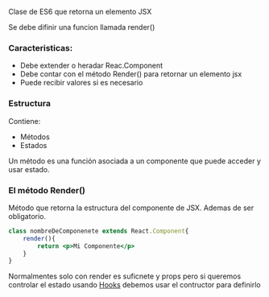Clase de ES6 que retorna un elemento JSX



Se debe difinir una funcion llamada render()

### Caracteristicas:

* Debe extender o heradar Reac.Component
* Debe contar con el método Render() para retornar un elemento jsx
* Puede recibir valores si es necesario

### Estructura

Contiene:

* Métodos
* Estados

Un método es una función asociada a un componente que puede acceder y usar estado.

### El método Render()

Método que retorna la estructura del componente de JSX. Ademas de ser obligatorio.

````jsx
class nombreDeComponenete extends React.Component{
	render(){
		return <p>Mi Componente</p>
	}
}

````

Normalmentes solo con render es suficnete y props pero si queremos controlar el estado usando [Hooks](Hooks.md) debemos usar el contructor para definirlo
